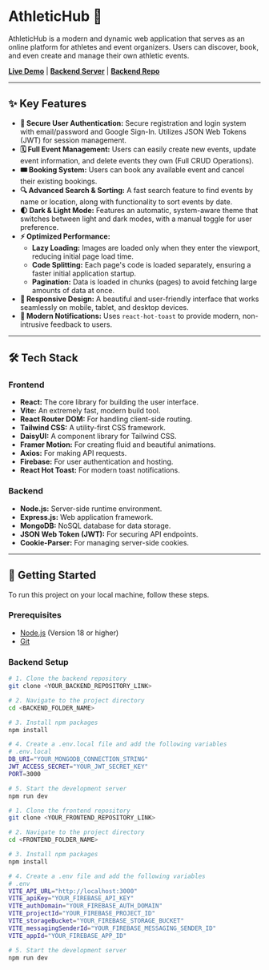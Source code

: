 # AthleticHub 🏅

AthleticHub is a modern and dynamic web application that serves as an online platform for athletes and event organizers. Users can discover, book, and even create and manage their own athletic events.

**[Live Demo](https://athletic-e8d0b.web.app/)** | **[Backend Server](https://assignment-11-server-three-sage.vercel.app/)** |
 **[Backend Repo](https://assignment-11-server-three-sage.vercel.app)**

---



## ✨ Key Features

* **🔐 Secure User Authentication:** Secure registration and login system with email/password and Google Sign-In. Utilizes JSON Web Tokens (JWT) for session management.
* **🗓️ Full Event Management:** Users can easily create new events, update event information, and delete events they own (Full CRUD Operations).
* **🎟️ Booking System:** Users can book any available event and cancel their existing bookings.
* **🔍 Advanced Search & Sorting:** A fast search feature to find events by name or location, along with functionality to sort events by date.
* **🌓 Dark & Light Mode:** Features an automatic, system-aware theme that switches between light and dark modes, with a manual toggle for user preference.
* **⚡ Optimized Performance:**
    * **Lazy Loading:** Images are loaded only when they enter the viewport, reducing initial page load time.
    * **Code Splitting:** Each page's code is loaded separately, ensuring a faster initial application startup.
    * **Pagination:** Data is loaded in chunks (pages) to avoid fetching large amounts of data at once.
* **📱 Responsive Design:** A beautiful and user-friendly interface that works seamlessly on mobile, tablet, and desktop devices.
* **🔔 Modern Notifications:** Uses `react-hot-toast` to provide modern, non-intrusive feedback to users.

---

## 🛠️ Tech Stack

### Frontend

* **React:** The core library for building the user interface.
* **Vite:** An extremely fast, modern build tool.
* **React Router DOM:** For handling client-side routing.
* **Tailwind CSS:** A utility-first CSS framework.
* **DaisyUI:** A component library for Tailwind CSS.
* **Framer Motion:** For creating fluid and beautiful animations.
* **Axios:** For making API requests.
* **Firebase:** For user authentication and hosting.
* **React Hot Toast:** For modern toast notifications.

### Backend

* **Node.js:** Server-side runtime environment.
* **Express.js:** Web application framework.
* **MongoDB:** NoSQL database for data storage.
* **JSON Web Token (JWT):** For securing API endpoints.
* **Cookie-Parser:** For managing server-side cookies.

---

## 🚀 Getting Started

To run this project on your local machine, follow these steps.

### Prerequisites

* [Node.js](https://nodejs.org/en) (Version 18 or higher)
* [Git](https://git-scm.com/)

### Backend Setup

```bash
# 1. Clone the backend repository
git clone <YOUR_BACKEND_REPOSITORY_LINK>

# 2. Navigate to the project directory
cd <BACKEND_FOLDER_NAME>

# 3. Install npm packages
npm install

# 4. Create a .env.local file and add the following variables
# .env.local
DB_URI="YOUR_MONGODB_CONNECTION_STRING"
JWT_ACCESS_SECRET="YOUR_JWT_SECRET_KEY"
PORT=3000

# 5. Start the development server
npm run dev

# 1. Clone the frontend repository
git clone <YOUR_FRONTEND_REPOSITORY_LINK>

# 2. Navigate to the project directory
cd <FRONTEND_FOLDER_NAME>

# 3. Install npm packages
npm install

# 4. Create a .env file and add the following variables
# .env
VITE_API_URL="http://localhost:3000"
VITE_apiKey="YOUR_FIREBASE_API_KEY"
VITE_authDomain="YOUR_FIREBASE_AUTH_DOMAIN"
VITE_projectId="YOUR_FIREBASE_PROJECT_ID"
VITE_storageBucket="YOUR_FIREBASE_STORAGE_BUCKET"
VITE_messagingSenderId="YOUR_FIREBASE_MESSAGING_SENDER_ID"
VITE_appId="YOUR_FIREBASE_APP_ID"

# 5. Start the development server
npm run dev